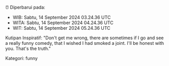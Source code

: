 ⏰ Diperbarui pada:
- WIB: Sabtu, 14 September 2024 03.24.36 UTC
- WITA: Sabtu, 14 September 2024 04.24.36 UTC
- WIT: Sabtu, 14 September 2024 05.24.36 UTC

Kutipan Inspiratif:
"Don't get me wrong, there are sometimes if I go and see a really funny comedy, that I wished I had smoked a joint. I'll be honest with you. That's the truth."


Kategori: funny

